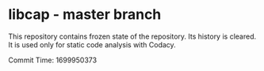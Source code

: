 # libcap - master branch

This repository contains frozen state of the repository.
Its history is cleared. It is used only for static code
analysis with Codacy.

Commit Time: 1699950373